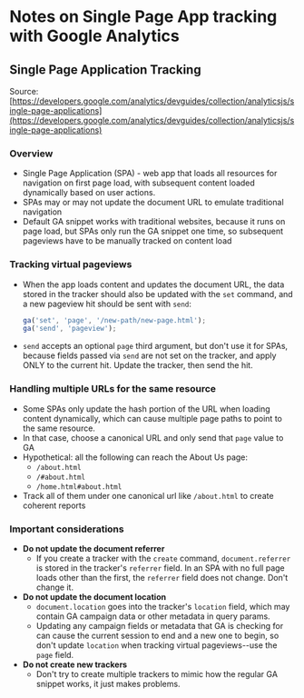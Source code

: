 # Notes on Single Page App tracking with Google Analytics

## Single Page Application Tracking

Source: [https://developers.google.com/analytics/devguides/collection/analyticsjs/single-page-applications](https://developers.google.com/analytics/devguides/collection/analyticsjs/single-page-applications)

### Overview

* Single Page Application (SPA) - web app that loads all resources for navigation on first page load, with subsequent content loaded dynamically based on user actions.
* SPAs may or may not update the document URL to emulate traditional navigation
* Default GA snippet works with traditional websites, because it runs on page load, but SPAs only run the GA snippet one time, so subsequent pageviews have to be manually tracked on content load

### Tracking virtual pageviews

* When the app loads content and updates the document URL, the data stored in the tracker should also be updated with the `set` command, and a new pageview hit should be sent with `send`:

    ```javascript
    ga('set', 'page', '/new-path/new-page.html');
    ga('send', 'pageview');
    ```

* `send` accepts an optional `page` third argument, but don't use it for SPAs, because fields passed via `send` are not set on the tracker, and apply ONLY to the current hit. Update the tracker, then send the hit.

### Handling multiple URLs for the same resource

* Some SPAs only update the hash portion of the URL when loading content dynamically, which can cause multiple page paths to point to the same resource.
* In that case, choose a canonical URL and only send that `page` value to GA
* Hypothetical: all the following can reach the About Us page:
    * `/about.html`
    * `/#about.html`
    * `/home.html#about.html`
* Track all of them under one canonical url like `/about.html` to create coherent reports

### Important considerations

* **Do not update the document referrer**
    * If you create a tracker with the `create` command, `document.referrer` is stored in the tracker's `referrer` field. In an SPA with no full page loads other than the first, the `referrer` field does not change. Don't change it.
* **Do not update the document location**
    * `document.location` goes into the tracker's `location` field, which may contain GA campaign data or other metadata in query params.
    * Updating any campaign fields or metadata that GA is checking for can cause the current session to end and a new one to begin, so don't update `location` when tracking virtual pageviews--use the `page` field.
* **Do not create new trackers**
    * Don't try to create multiple trackers to mimic how the regular GA snippet works, it just makes problems.
